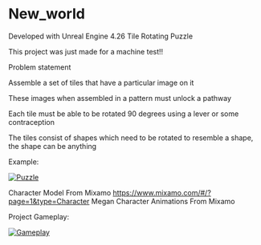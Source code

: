 # New_world

Developed with Unreal Engine 4.26
Tile Rotating Puzzle

This project was just made for a machine test!!

Problem statement

Assemble a set of tiles that have a particular image on it

These images when assembled in a pattern must unlock a pathway

Each tile must be able to be rotated 90 degrees using a lever or some contraception

The tiles consist of shapes which need to be rotated to resemble a shape, the shape can be
  anything

Example:

[![Puzzle](https://img.youtube.com/vi/xI-Ms1rKPhs/0.jpg)](//www.youtube.com/watch?v=xI-Ms1rKPhs)




Character Model From Mixamo
https://www.mixamo.com/#/?page=1&type=Character
Megan
Character Animations From Mixamo

Project Gameplay:

[![Gameplay](https://img.youtube.com/vi/oJKzGt8U2Ys/0.jpg)](//www.youtube.com/watch?v=oJKzGt8U2Ys)
